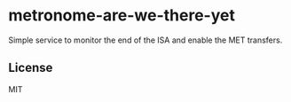 # metronome-are-we-there-yet

Simple service to monitor the end of the ISA and enable the MET transfers.

## License

MIT
